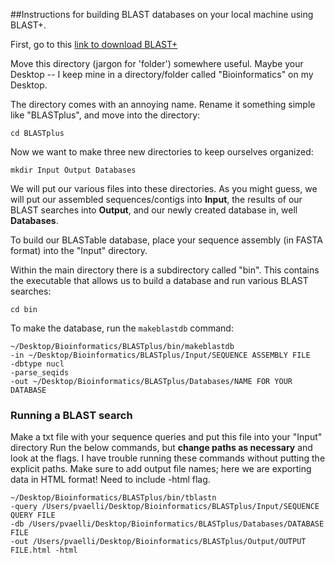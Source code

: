 ##Instructions for building BLAST databases on your local machine using BLAST+.

First, go to this [link to download BLAST+](https://blast.ncbi.nlm.nih.gov/Blast.cgi?PAGE_TYPE=BlastDocs&DOC_TYPE=Download)

Move this directory (jargon for 'folder') somewhere useful. Maybe your Desktop -- I keep mine in a directory/folder called "Bioinformatics" on my Desktop.

The directory comes with an annoying name. Rename it something simple like "BLASTplus", and move into the directory:

```
cd BLASTplus
```

Now we want to make three new directories to keep ourselves organized:

```
mkdir Input Output Databases
```

We will put our various files into these directories. As you might guess, we will put our assembled sequences/contigs into **Input**, the results of our BLAST searches into **Output**, and our newly created database in, well **Databases**.

To build our BLASTable database, place your sequence assembly (in FASTA format) into the "Input" directory.

Within the main directory there is a subdirectory called "bin". This contains the executable that allows us to build a database and run various BLAST searches:

```
cd bin
```

To make the database, run the `makeblastdb` command: 

```
~/Desktop/Bioinformatics/BLASTplus/bin/makeblastdb 
-in ~/Desktop/Bioinformatics/BLASTplus/Input/SEQUENCE ASSEMBLY FILE 
-dbtype nucl 
-parse_seqids 
-out ~/Desktop/Bioinformatics/BLASTplus/Databases/NAME FOR YOUR DATABASE
```

### Running a BLAST search
Make a txt file with your sequence queries and put this file into your "Input" directory
Run the below commands, but **change paths as necessary** and look at the flags. I have trouble running these commands without putting the explicit paths. 
Make sure to add output file names; here we are exporting data in HTML format! Need to include -html flag.

```
~/Desktop/Bioinformatics/BLASTplus/bin/tblastn 
-query /Users/pvaelli/Desktop/Bioinformatics/BLASTplus/Input/SEQUENCE QUERY FILE
-db /Users/pvaelli/Desktop/Bioinformatics/BLASTplus/Databases/DATABASE FILE
-out /Users/pvaelli/Desktop/Bioinformatics/BLASTplus/Output/OUTPUT FILE.html -html
```

